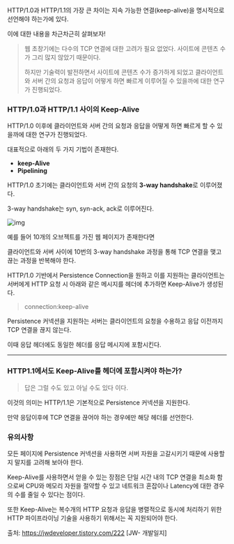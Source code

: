 HTTP/1.0과 HTTP/1.1의 가장 큰 차이는 지속 가능한 연결(keep-alive)을 명시적으로 선언해야 하는가에 있다.

이에 대한 내용을 차근차근히 살펴보자! 

> 웹 초창기에는 다수의 TCP 연결에 대한 고려가 필요 없었다. 사이트에 콘텐츠 수가 그리 많지 않았기 때문이다.
>
> 하지만 기술력이 발전하면서 사이트에 콘텐츠 수가 증가하게 되었고 클라이언트와 서버 간의 요청과 응답이 어떻게 하면 빠르게 이루어질 수 있을까에 대한 연구가 진행되었다.

### HTTP/1.0과 HTTP/1.1 사이의 Keep-Alive

HTTP/1.0 이후에 클라이언트와 서버 간의 요청과 응답을 어떻게 하면 빠르게 할 수 있을까에 대한 연구가 진행되었다.

대표적으로 아래의 두 가지 기법이 존재한다.

- **keep-Alive**
- **Pipelining**

HTTP/1.0 초기에는 클라이언트와 서버 간의 요청의 **3-way handshake**로 이루어졌다.

3-way handshake는 syn, syn-ack, ack로 이루어진다.



![img](https://k.kakaocdn.net/dn/DjCWE/btqDzkM05A8/kB7WKP1nWA9YxxumsIJ440/img.png)


예를 들어 10개의 오브젝트를 가진 웹 페이지가 존재한다면

클라이언트와 서버 사이에 10번의 3-way handshake 과정을 통해 TCP 연결을 맺고 끊는 과정을 반복해야 한다.

 

 

 

 

 

 

 

 

 

HTTP/1.0 기반에서 Persistence Connection을 원하고 이를 지원하는 클라이언트는 서버에게 HTTP 요청 시 아래와 같은 메시지를 헤더에 추가하면 Keep-Alive가 생성된다.

> connection:keep-alive

 

Persistence 커넥션을 지원하는 서버는 클라이언트의 요청을 수용하고 응답 이전까지 TCP 연결을 끊지 않는다.

이때 응답 헤더에도 동일한 헤더를 응답 메시지에 포함시킨다.

------

### HTTP1.1에서도 Keep-Alive를 헤더에 포함시켜야 하는가?

> 답은 그럴 수도 있고 아닐 수도 있다 이다.

 

이것의 의미는 HTTP/1.1은 기본적으로 Persistence 커넥션을 지원한다. 

만약 응답이후에 TCP 연결을 끊어야 하는 경우에만 해당 헤더를 선언한다. 

### 유의사항

모든 페이지에 Persistence 커넥션을 사용하면 서버 자원을 고갈시키기 때문에 사용할지 말지를 고려해 보아야 한다.

 

Keep-Alive를 사용하면서 얻을 수 있는 장점은 단일 시간 내의 TCP 연결을 최소화 함으로써 CPU와 메모리 자원을 절약할 수 있고 네트워크 혼잡이나 Latency에 대한 경우의 수를 줄일 수 있다는 점이다.

 

또한 Keep-Alive는 복수개의 HTTP 요청과 응답을 병렬적으로 동시에 처리하기 위한 HTTP 파이프라이닝 기술을 사용하기 위해서는 꼭 지원되어야 한다.



출처: https://jwdeveloper.tistory.com/222 [JW- 개발일지]

